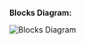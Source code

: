 **Blocks Diagram:**

![Blocks Diagram](https://github.com/user-attachments/assets/63cdd03e-f123-42f4-a86d-7df69b917f98)
